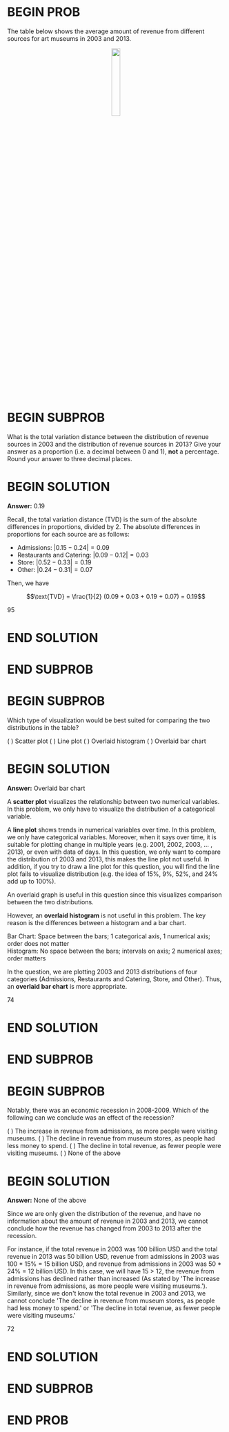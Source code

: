 # BEGIN PROB

The table below shows the average amount of revenue from different sources for art museums in 2003 and 2013. 

<center><img src='../assets/images/fa21-final/means.png' width=20%></center>
<br>

# BEGIN SUBPROB

What is the total variation distance between the distribution of revenue sources in 2003 and the distribution of revenue sources in 2013? Give your answer as a proportion (i.e. a decimal between 0 and 1), **not** a percentage. Round your answer to three decimal places.

# BEGIN SOLUTION

**Answer:** 0.19

Recall, the total variation distance (TVD) is the sum of the absolute differences in proportions, divided by 2. The absolute differences in proportions for each source are as follows:

- Admissions: $|0.15 - 0.24| = 0.09$
- Restaurants and Catering: $|0.09 - 0.12| = 0.03$
- Store: $|0.52 - 0.33| = 0.19$
- Other: $|0.24 - 0.31| = 0.07$

Then, we have

$$\text{TVD} = \frac{1}{2} (0.09 + 0.03 + 0.19 + 0.07) = 0.19$$

<average>95</average>

# END SOLUTION

# END SUBPROB
# BEGIN SUBPROB

Which type of visualization would be best suited for comparing the two distributions in the table?

( ) Scatter plot
( ) Line plot
( ) Overlaid histogram
( ) Overlaid bar chart

# BEGIN SOLUTION

**Answer:** Overlaid bar chart

A **scatter plot** visualizes the relationship between two numerical variables. In this problem, we only have to visualize the distribution of a categorical variable.

A **line plot** shows trends in numerical variables over time. In this problem, we only have categorical variables. Moreover, when it says over time, it is suitable for plotting change in multiple years (e.g. 2001, 2002, 2003, ... , 2013), or even with data of days. In this question, we only want to compare the distribution of 2003 and 2013, this makes the line plot not useful. In addition, if you try to draw a line plot for this question, you will find the line plot fails to visualize distribution (e.g. the idea of 15%, 9%, 52%, and 24% add up to 100%).

An overlaid graph is useful in this question since this visualizes comparison between the two distributions.

However, an **overlaid histogram** is not useful in this problem. The key reason is the differences between a histogram and a bar chart.

Bar Chart: Space between the bars; 1 categorical axis, 1 numerical axis; order does not matter                           
Histogram: No space between the bars; intervals on axis; 2 numerical axes; order matters

In the question, we are plotting 2003 and 2013 distributions of four categories (Admissions, Restaurants and Catering, Store, and Other). 
Thus, an **overlaid bar chart** is more appropriate. 

<average>74</average>

# END SOLUTION

# END SUBPROB

# BEGIN SUBPROB

Notably, there was an economic recession in 2008-2009. Which of the following can we conclude was an effect of the recession?

( ) The increase in revenue from admissions, as more people were visiting museums.
( ) The decline in revenue from museum stores, as people had less money to spend.
( ) The decline in total revenue, as fewer people were visiting museums.
( ) None of the above

# BEGIN SOLUTION

**Answer:** None of the above

Since we are only given the distribution of the revenue, and have no information about the amount of revenue in 2003 and 2013, we cannot conclude how the revenue has changed from 2003 to 2013 after the recession. 

For instance, if the total revenue in 2003 was 100 billion USD and the total revenue in 2013 was 50 billion USD, revenue from admissions in 2003 was 100 * 15% = 15 billion USD, and revenue from admissions in 2003 was 50 * 24% = 12 billion USD. In this case, we will have 15 > 12, the revenue from admissions has declined rather than increased (As stated by 'The increase in revenue from admissions, as more people were visiting museums.'). Similarly, since we don't know the total revenue in 2003 and 2013, we cannot conclude  'The decline in revenue from museum stores, as people had less money to spend.' or 'The decline in total revenue, as fewer people were visiting museums.'

<average>72</average>

# END SOLUTION

# END SUBPROB

# END PROB